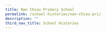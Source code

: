 ```yaml
---
title: Nan Chiau Primary School
permalink: /school-histories/nan-chiau-pri/
description: ""
third_nav_title: School Histories
---
```

